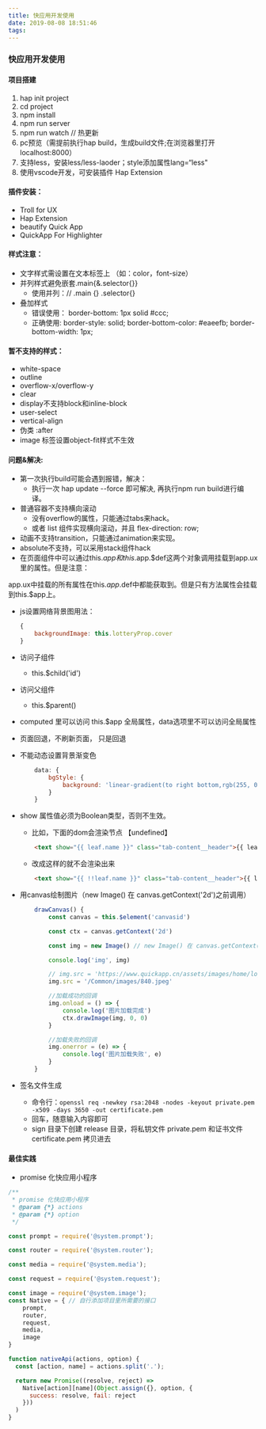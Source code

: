 ```yaml
---
title: 快应用开发使用
date: 2019-08-08 18:51:46
tags:
---
```


### 快应用开发使用

#### 项目搭建
1. hap init project
2. cd project
3. npm install
4. npm run server
5. npm run watch   // 热更新
6. pc预览（需提前执行hap build，生成build文件;在浏览器里打开localhost:8000）
7. 支持less，安装less/less-laoder；style添加属性lang=“less"
8. 使用vscode开发，可安装插件  Hap Extension

#### 插件安装：
* Troll for UX
* Hap Extension
* beautify Quick App
* QuickApp For Highlighter


#### 样式注意：
* 文字样式需设置在文本标签上 （如：color，font-size）
* 并列样式避免嵌套.main{&.selector{}}
    - 使用并列：// .main {} .selector{}
* 叠加样式
    - 错误使用： border-bottom: 1px solid #ccc;
    - 正确使用:
        border-style: solid;
        border-bottom-color: #eaeefb;
        border-bottom-width: 1px;

#### 暂不支持的样式：
* white-space
* outline
* overflow-x/overflow-y
* clear
* display不支持block和inline-block
* user-select
* vertical-align
* 伪类 :after
* image 标签设置object-fit样式不生效


#### 问题&解决:
- 第一次执行build可能会遇到报错，解决：
    - 执行一次 hap update --force 即可解决, 再执行npm run build进行编译。
- 普通容器不支持横向滚动
    - 没有overflow的属性，只能通过tabs来hack。
    - 或者 list 组件实现横向滚动，并且 flex-direction: row;
- 动画不支持transition，只能通过animation来实现。
- absolute不支持，可以采用stack组件hack
- 在页面组件中可以通过this.$app和this.$app.$def这两个对象调用挂载到app.ux里的属性。但是注意：

app.ux中挂载的所有属性在this.$app.$def中都能获取到。但是只有方法属性会挂载到this.$app上。
- js设置网络背景图用法：
    ```js
    {
        backgroundImage: this.lotteryProp.cover
    }
    ```

- 访问子组件
    - this.$child('id')
- 访问父组件
    - this.$parent()

- computed 里可以访问 this.$app 全局属性，data选项里不可以访问全局属性

- 页面回退，不刷新页面， 只是回退

- 不能动态设置背景渐变色
    ```js
        data: {
            bgStyle: {
                background: 'linear-gradient(to right bottom,rgb(255, 0, 0), rgb(0, 0, 255))'
            }
        }
    ```

- show 属性值必须为Boolean类型，否则不生效。

    - 比如，下面的dom会渲染节点 【undefined】
    ```html
        <text show="{{ leaf.name }}" class="tab-content__header">{{ leaf.name }}</text>
    ```
    - 改成这样的就不会渲染出来
    ```html
        <text show="{{ !!leaf.name }}" class="tab-content__header">{{ leaf.name }} hhh</text>
    ```

- 用canvas绘制图片（new Image() 在 canvas.getContext('2d')之前调用）
    ```js
        drawCanvas() {
            const canvas = this.$element('canvasid')

            const ctx = canvas.getContext('2d')

            const img = new Image() // new Image() 在 canvas.getContext('2d')之前调用

            console.log('img', img)

            // img.src = 'https://www.quickapp.cn/assets/images/home/logo.png'
            img.src = '/Common/images/840.jpeg'

            //加载成功的回调
            img.onload = () => {
                console.log('图片加载完成')
                ctx.drawImage(img, 0, 0)
            }

            //加载失败的回调
            img.onerror = (e) => {
                console.log('图片加载失败', e)
            }
        }
    ```

- 签名文件生成

    - 命令行：`openssl req -newkey rsa:2048 -nodes -keyout private.pem -x509 -days 3650 -out certificate.pem`
    - 回车，随意输入内容即可
    - sign 目录下创建 release 目录，将私钥文件 private.pem 和证书文件 certificate.pem 拷贝进去


#### 最佳实践

- promise 化快应用小程序

```js
/**
 * promise 化快应用小程序
 * @param {*} actions 
 * @param {*} option 
 */

const prompt = require('@system.prompt');

const router = require('@system.router');

const media = require('@system.media');

const request = require('@system.request');

const image = require('@system.image');
const Native = { // 自行添加项目里所需要的接口
    prompt,
    router,
    request,
    media,
    image
}

function nativeApi(actions, option) {
  const [action, name] = actions.split('.');

  return new Promise((resolve, reject) => 
    Native[action][name](Object.assign({}, option, {
      success: resolve, fail: reject
    }))
  )
}
```
